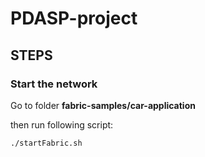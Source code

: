 # PDASP-project
## STEPS
### Start the network

Go to folder <b>fabric-samples/car-application</b>

then run following script:
```bash
./startFabric.sh
```

